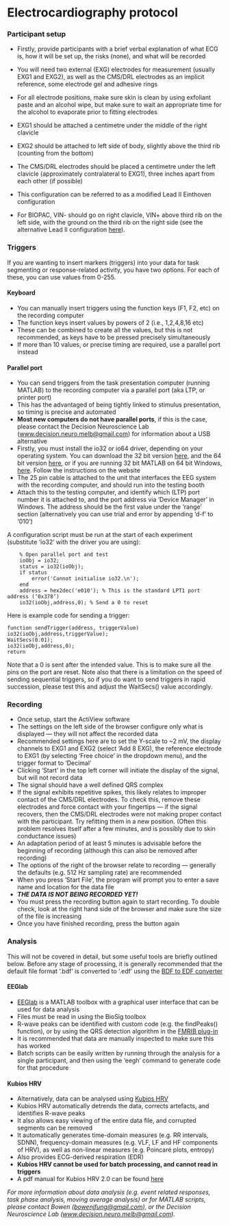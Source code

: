 # Electrocardiography protocol
### Participant setup
- Firstly, provide participants with a brief verbal explanation of what ECG is, how it will be set up, the risks (none), and what will be recorded
- You will need two external (EXG) electrodes for measurement (usually EXG1 and EXG2), as well as the CMS/DRL electrodes as an implicit reference, some electrode gel and adhesive rings
- For all electrode positions, make sure skin is clean by using exfoliant paste and an alcohol wipe, but make sure to wait an appropriate time for the alcohol to evaporate prior to fitting electrodes
- EXG1 should be attached a centimetre under the middle of the right clavicle
- EXG2 should be attached to left side of body, slightly above the third rib (counting from the bottom)
- The CMS/DRL electrodes should be placed a centimetre under the left clavicle (approximately contralateral to EXG1), three inches apart from each other (if possible)
- This configuration can be referred to as a modified Lead II Einthoven configuration

- For BIOPAC, VIN- should go on right clavicle, VIN+ above third rib on the left side, with the ground on the third rib on the right side (see the alternative Lead II configuration [here](https://www.biopac.com/wp-content/uploads/BIOPAC-Great-ECG-Data.pdf)).

### Triggers
If you are wanting to insert markers (triggers) into your data for task segmenting or response-related activity, you have two options. For each of these, you can use values from 0-255.

#### Keyboard
- You can manually insert triggers using the function keys (F1, F2, etc) on the recording computer
- The function keys insert values by powers of 2 (i.e., 1,2,4,8,16 etc)
- These can be combined to create all the values, but this is not recommended, as keys have to be pressed precisely simultaneously
- If more than 10 values, or precise timing are required, use a parallel port instead

#### Parallel port
- You can send triggers from the task presentation computer (running MATLAB) to the recording computer via a parallel port (aka LTP, or printer port)
- This has the advantaged of being tightly linked to stimulus presentation, so timing is precise and automated
- **Most new computers do not have parallel ports**, if this is the case, please contact the Decision Neuroscience Lab (www.decision.neuro.melb@gmail.com) for information about a USB alternative
- Firstly, you must install the io32 or io64 driver, depending on your operating system. You can download the 32 bit version [here](http://apps.usd.edu/coglab/psyc770/IO32.html), and the 64 bit version [here](http://apps.usd.edu/coglab/psyc770/IO64.html), or if you are running 32 bit MATLAB on 64 bit Windows, [here](http://apps.usd.edu/coglab/psyc770/IO32on64.html). Follow the instructions on the website
- The 25 pin cable is attached to the unit that interfaces the EEG system with the recording computer, and should run into the testing booth
- Attach this to the testing computer, and identify which (LTP) port number it is attached to, and the port address via ‘Device Manager’ in Windows. The address should be the first value under the ‘range’ section (alternatively you can use trial and error by appending ‘d-f’ to ‘010’)

A configuration script must be run at the start of each experiment (substitute ‘io32’ with the driver you are using):

		% Open parallel port and test
		ioObj = io32;
		status = io32(ioObj);
		if status
		    error('Cannot initialise io32.\n');
		end
		address = hex2dec('e010'); % This is the standard LPT1 port address (‘0x378’)
		io32(ioObj,address,0); % Send a 0 to reset

Here is example code for sending a trigger:

	function sendTrigger(address, triggerValue)
	io32(ioObj,address,triggerValue);
	WaitSecs(0.01);
	io32(ioObj,address,0);
	return

Note that a 0 is sent after the intended value. This is to make sure all the pins on the port are reset. Note also that there is a limitation on the speed of sending sequential triggers, so if you do want to send triggers in rapid succession, please test this and adjust the WaitSecs() value accordingly.

### Recording
- Once setup, start the ActiView software
- The settings on the left side of the browser configure only what is displayed — they will not affect the recorded data
- Recommended settings here are to set the Y-scale to ~2 mV, the display channels to EXG1 and EXG2 (select ‘Add 8 EXG), the reference electrode to EXG1 (by selecting ‘Free choice’ in the dropdown menu), and the trigger format to ‘Decimal’
- Clicking ‘Start’ in the top left corner will initiate the display of the signal, but will not record data
- The signal should have a well defined QRS complex
- If the signal exhibits repetitive spikes, this likely relates to improper contact of the CMS/DRL electrodes. To check this, remove these electrodes and force contact with your fingertips — if the signal recovers, then the CMS/DRL electrodes were not making proper contact with the participant. Try refitting them in a new position. (Often this problem resolves itself after a few minutes, and is possibly due to skin conductance issues)
- An adaptation period of at least 5 minutes is advisable before the beginning of recording (although this can also be removed after recording)
- The options of the right of the browser relate to recording — generally the defaults (e.g. 512 Hz sampling rate) are recommended
- When you press ‘Start File’, the program will prompt you to enter a save name and location for the data file
- ***THE DATA IS NOT BEING RECORDED YET!***
- You must press the recording button again to start recording. To double check, look at the right hand side of the browser and make sure the size of the file is increasing
- Once you have finished recording, press the button again

### Analysis
This will not be covered in detail, but some useful tools are briefly outlined below. Before any stage of processing, it is generally recommended that the default file format ‘.bdf’ is converted to ‘.edf’ using the [BDF to EDF converter](http://www.biosemi.com/download.htm)
#### EEGlab
- [EEGlab](http://sccn.ucsd.edu/eeglab/) is a MATLAB toolbox with a graphical user interface that can be used for data analysis
- Files must be read in using the BioSig toolbox
- R-wave peaks can be identified with custom code (e.g. the findPeaks() function), or by using the QRS detection algorithm in the [FMRIB plug-in](http://fsl.fmrib.ox.ac.uk/eeglab/fmribplugin/)
- It is recommended that data are manually inspected to make sure this has worked
- Batch scripts can be easily written by running through the analysis for a single participant, and then using the ‘eegh’ command to generate code for that procedure

#### Kubios HRV
- Alternatively, data can be analysed using [Kubios HRV](http://kubios.uef.fi)
- Kubios HRV automatically detrends the data, corrects artefacts, and identifies R-wave peaks
- It also allows easy viewing of the entire data file, and corrupted segments can be removed
- It automatically generates time-domain measures (e.g. RR intervals, SDNN), frequency-domain measures (e.g. VLF, LF and HF components of HRV), as well as non-linear measures (e.g. Poincaré plots, entropy)
- Also provides ECG-derived respiration (EDR)
- **Kubios HRV cannot be used for batch processing, and cannot read in triggers**
- A pdf manual for Kubios HRV 2.0 can be found [here](http://bsamig.uef.fi/kubios/kubios_hrv_users_guide.pdf)


*For more information about data analysis (e.g. event related responses, task phase analysis, moving average analysis) or for MATLAB scripts, please contact Bowen (bowenjfung@gmail.com), or the Decision Neuroscience Lab (www.decision.neuro.melb@gmail.com).*

